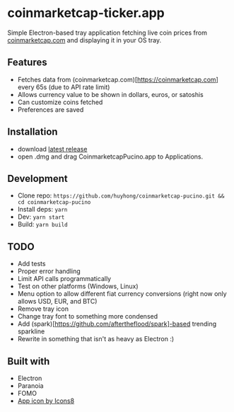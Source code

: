 # coinmarketcap-ticker.app

Simple Electron-based tray application fetching live coin prices from [coinmarketcap.com](https://coinmarketcap.com) and displaying it in your OS tray.

## Features

* Fetches data from (coinmarketcap.com)[https://coinmarketcap.com] every 65s (due to API rate limit)
* Allows currency value to be shown in dollars, euros, or satoshis
* Can customize coins fetched
* Preferences are saved

## Installation

* download [latest release](https://github.com/huyhong/coinmarketcap-ticker/releases/latest)
* open .dmg and drag CoinmarketcapPucino.app to Applications.

## Development

* Clone repo: `https://github.com/huyhong/coinmarketcap-pucino.git && cd coinmarketcap-pucino`
* Install deps: `yarn`
* Dev: `yarn start`
* Build: `yarn build`

## TODO

* Add tests
* Proper error handling
* Limit API calls programmatically
* Test on other platforms (Windows, Linux)
* Menu option to allow different fiat currency conversions (right now only allows USD, EUR, and BTC)
* Remove tray icon
* Change tray font to something more condensed
* Add (spark)[https://github.com/aftertheflood/spark]-based trending sparkline
* Rewrite in something that isn't as heavy as Electron :)

## Built with

* Electron
* Paranoia
* FOMO
* <a href="https://icons8.com">App icon by Icons8</a>
